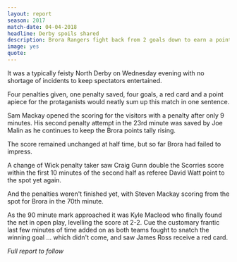 ```yaml
---
layout: report
season: 2017
match-date: 04-04-2018
headline: Derby spoils shared
description: Brora Rangers fight back from 2 goals down to earn a point
image: yes
quote:
---
```

It was a typically feisty North Derby on Wednesday evening with no shortage of incidents to keep spectators entertained.

Four penalties given, one penalty saved, four goals, a red card and a point apiece for the protaganists would neatly sum up this match in one sentence.

Sam Mackay opened the scoring for the visitors with a penalty after only 9 minutes. His second penalty attempt in the 23rd minute was saved by Joe Malin as he continues to keep the Brora points tally rising.

The score remained unchanged at half time, but so far Brora had failed to impress.

A change of Wick penalty taker saw Craig Gunn double the Scorries score within the first 10 minutes of the second half as referee David Watt point to the spot yet again.

And the penalties weren't finished yet, with Steven Mackay scoring from the spot for Brora in the 70th minute.

As the 90 minute mark approached it was Kyle Macleod who finally found the net in open play, levelling the score at 2-2. Cue the customary frantic last few minutes of time added on as both teams fought to snatch the winning goal ... which didn't come, and saw James Ross receive a red card.

*Full report to follow*
